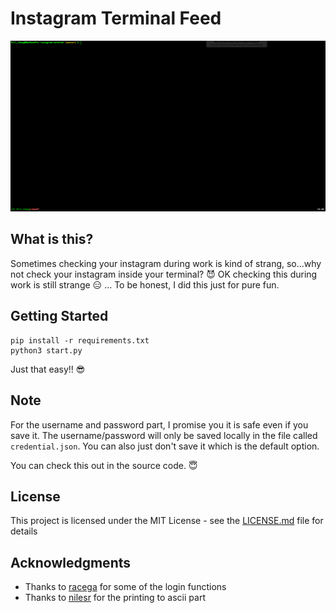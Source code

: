 # Instagram Terminal Feed
<p align="center">
<img src="demo.gif">
</p>

## What is this?
Sometimes checking your instagram during work is kind of strang, so...why not check your instagram inside your terminal? :smiling_imp:
OK checking this during work is still strange :expressionless: ...
To be honest, I did this just for pure fun.

## Getting Started
```
pip install -r requirements.txt
python3 start.py
```
Just that easy!! :sunglasses:

## Note
For the username and password part, I promise you it is safe even if you save it. The username/password will only be saved locally in the file 
called `credential.json`. You can also just don't save it which is the default option. 

You can check this out in the source code. :innocent:

## License

This project is licensed under the MIT License - see the [LICENSE.md](LICENSE.md) file for details

## Acknowledgments
* Thanks to [racega](https://github.com/rarcega/instagram-scraper) for some of the login functions
* Thanks to [nilesr](https://github.com/nilesr/braille-art) for the printing to ascii part
